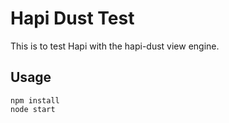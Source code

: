 # Hapi Dust Test

This is to test Hapi with the hapi-dust view engine.

## Usage

```
npm install
node start
```
